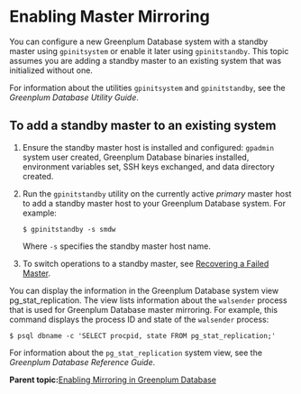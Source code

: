 # Enabling Master Mirroring 

You can configure a new Greenplum Database system with a standby master using `gpinitsystem` or enable it later using `gpinitstandby`. This topic assumes you are adding a standby master to an existing system that was initialized without one.

For information about the utilities `gpinitsystem` and `gpinitstandby`, see the *Greenplum Database Utility Guide*.

## To add a standby master to an existing system 

1.  Ensure the standby master host is installed and configured: `gpadmin` system user created, Greenplum Database binaries installed, environment variables set, SSH keys exchanged, and data directory created.
2.  Run the `gpinitstandby` utility on the currently active *primary* master host to add a standby master host to your Greenplum Database system. For example:

    ```
    $ gpinitstandby -s smdw
    ```

    Where `-s` specifies the standby master host name.

3.  To switch operations to a standby master, see [Recovering a Failed Master](g-recovering-a-failed-master.html).

You can display the information in the Greenplum Database system view pg\_stat\_replication. The view lists information about the `walsender` process that is used for Greenplum Database master mirroring. For example, this command displays the process ID and state of the `walsender` process:

```
$ psql dbname -c 'SELECT procpid, state FROM pg_stat_replication;'
```

For information about the `pg_stat_replication` system view, see the *Greenplum Database Reference Guide*.

**Parent topic:**[Enabling Mirroring in Greenplum Database](../../highavail/topics/g-enabling-mirroring-in-greenplum-database.html)

